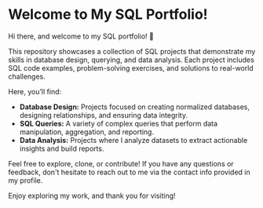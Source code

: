 # Welcome to My SQL Portfolio!

Hi there, and welcome to my SQL portfolio! 🎉

This repository showcases a collection of SQL projects that demonstrate my skills in database design, querying, and data analysis. Each project includes SQL code examples, problem-solving exercises, and solutions to real-world challenges.

Here, you’ll find:
- **Database Design:** Projects focused on creating normalized databases, designing relationships, and ensuring data integrity.
- **SQL Queries:** A variety of complex queries that perform data manipulation, aggregation, and reporting.
- **Data Analysis:** Projects where I analyze datasets to extract actionable insights and build reports.

Feel free to explore, clone, or contribute! If you have any questions or feedback, don't hesitate to reach out to me via the contact info provided in my profile.

Enjoy exploring my work, and thank you for visiting!
